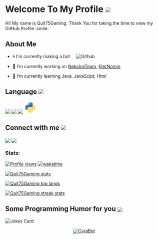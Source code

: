 <h1 align"center"> Welcome To My Profile <img src = "https://raw.githubusercontent.com/MartinHeinz/MartinHeinz/master/wave.gif" width = 1px> </h1>
<p align='center'>

</p>
<div size='20px'> Hi! My name is Quit75Gaming. Thank You for taking the time to view my GitHub Profile :smile: 
</div>

<h2 align="left"> About Me </h2>

<img width="55%" align="right" alt="Github" src="https://raw.githubusercontent.com/onimur/.github/master/.resources/git-header.svg" />

- 🌀 I'm currently making a bot

- 🔭 I’m currently working on [NekoIceTeam](https://github.com/NekoIceTeam), [EterNomm](https://github.com/EterNomm)

- 🌱 I’m currently learning Java, JavaScipt, Html

<h2 align="left"> Language <img src = "https://media2.giphy.com/media/QssGEmpkyEOhBCb7e1/giphy.gif?cid=ecf05e47a0n3gi1bfqntqmob8g9aid1oyj2wr3ds3mg700bl&rid=giphy.gif" width = 32px> </h2>
<a href= https://github.com/Quit75Gaming?tab=repositories&q=&type=&language=javascript&sort= > <img width ='32px' src ='https://raw.githubusercontent.com/rahulbanerjee26/githubAboutMeGenerator/main/icons/javascript.svg'></a>
<a href= https://github.com/Quit75Gaming?tab=repositories&q=&type=&language=html&sort= > <img width ='32px' src='https://raw.githubusercontent.com/rahulbanerjee26/githubAboutMeGenerator/main/icons/html.svg'></a>
<a href= https://github.com/Quit75Gaming?tab=repositories&q=&type=&language=css&sort= > <img width ='32px' src='https://raw.githubusercontent.com/rahulbanerjee26/githubAboutMeGenerator/main/icons/css.svg'></a>
<a href="https://www.python.org" target="_blank"> <img src="https://raw.githubusercontent.com/devicons/devicon/master/icons/python/python-original.svg" alt="python" width="40" height="40"/></a>

<h2 align="left"> Connect with me <img src='https://raw.githubusercontent.com/ShahriarShafin/ShahriarShafin/main/Assets/handshake.gif' width="100px"> </h2>
<a href = 'https://www.github.com/Quit75Gaming'> <img width = '32px' align= 'center' src="https://raw.githubusercontent.com/rahulbanerjee26/githubAboutMeGenerator/main/icons/github.svg"/></a> 
<a href= 'https://discord.gg/498Axaz9VF'> <img width ='40px' align= 'center' src ='https://raw.githubusercontent.com/rahulbanerjee26/githubAboutMeGenerator/main/icons/discord.svg'> </a>

<h3 align="left">Stats:</h3>

[![Profile views](https://komarev.com/ghpvc/?username=quit75gaming&label=Profile%20Views&color=00ff6e&style=flat)](https://github.com/Quit75Gaming)
[![wakatime](https://wakatime.com/badge/user/48eebc5a-4806-4cf7-ba04-cdc9d5c29b8f.svg)](https://wakatime.com/@48eebc5a-4806-4cf7-ba04-cdc9d5c29b8f)

[![Quit75Gaming stats](https://github-readme-stats.vercel.app/api?username=quit75gaming&include_all_commits=Tru&show_icons=True&theme=radical&locale=en)](https://github.com/Quit75Gaming)

[![Quit75Gaming top langs](https://github-readme-stats.vercel.app/api/top-langs?username=quit75gaming&show_icons=true&theme=tokyonight&locale=en&layout=compact)](https://github.com/Quit75Gaming)

[![Quit75Gaming streak stats](https://github-readme-streak-stats.herokuapp.com/?user=quit75gaming&theme=dark)](https://github.com/Quit75Gaming)

<h2> Some Programming Humor for you <img align ='center' src='https://media2.giphy.com/media/UQDSBzfyiBKvgFcSTw/giphy.gif?cid=ecf05e47p3cd513axbek3f56ti3jzizq8hincw20jauyyfyw&rid=giphy.gif' width = '32px'></h2>

![Jokes Card](https://readme-jokes.vercel.app/api?theme=default)

<div align="center">
<a href="https://discord.gg/YyzghaDU9C"><img width="40px" align="center" src="https://raw.githubusercontent.com/rahulbanerjee26/githubAboutMeGenerator/main/icons/discord.svg">CyraBot</a>
</div>
